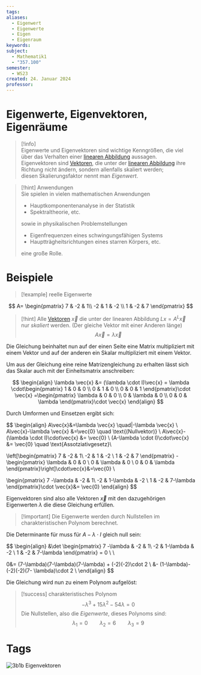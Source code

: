 ```yaml
---
tags: 
aliases:
  - Eigenwert
  - Eigenwerte
  - Eigen
  - Eigenraum
keywords: 
subject:
  - Mathematik1
  - "357.100"
semester:
  - WS23
created: 24. Januar 2024
professor:
---
```

 

# Eigenwerte, Eigenvektoren, Eigenräume

> [!info]  
> Eigenwerte und Eigenvektoren sind wichtige Kenngrößen, die viel über das Verhalten einer [linearen Abbildung](Lineare%20Abbildungen.md) aussagen.  
> Eigenvektoren sind [Vektoren](mathe%20(3)/Vektor.md), die unter der [linearen Abbildung](Lineare%20Abbildungen.md) ihre Richtung nicht ändern, sondern allenfalls skaliert werden;  
> diesen Skalierungsfaktor nennt man *Eigenwert*.

> [!hint] Anwendungen  
> Sie spielen in vielen mathematischen Anwendungen
> - Hauptkomponentenanalyse in der Statistik
> - Spektraltheorie, etc.
>
> sowie in physikalischen Problemstellungen
> - Eigenfrequenzen eines schwingungsfähigen Systems
> - Hauptträgheitsrichtungen eines starren Körpers, etc.
> 
> eine große Rolle.

# Beispiele

> [!example] reelle Eigenwerte

$$
A= \begin{pmatrix}
7 & -2 & 1\\
-2 & 1 & -2 \\
1 & -2 & 7
\end{pmatrix}
$$

> [!hint] Alle [Vektoren](mathe%20(3)/Vektor.md) $\vec{x}$ die unter der linearen Abbildung $Lx = A^{L}\vec{x}$ nur *skaliert* werden. (Der gleiche Vektor mit einer Anderen länge)
> $$A\vec{x}=\lambda \vec{x}$$

Die Gleichung beinhaltet nun auf der einen Seite eine Matrix multipliziert mit einem Vektor und auf der anderen ein Skalar multipliziert mit einem Vektor.

Um aus der Gleichung eine reine Matrizengleichung zu erhalten lässt sich das Skalar auch mit der Einheitsmatrix anschreiben:

$$
\begin{align}
\lambda \vec{x} &= (\lambda \cdot I)\vec{x} = \lambda \cdot\begin{pmatrix}
1 & 0 & 0 \\
0 & 1 & 0 \\
0 & 0 & 1
\end{pmatrix}\cdot \vec{x} =\begin{pmatrix}
\lambda & 0 & 0 \\
0 & \lambda & 0 \\
0 & 0 & \lambda
\end{pmatrix}\cdot \vec{x}
\end{align}
$$

Durch Umformen und Einsetzen ergibt sich:

$$
\begin{align}
A\vec{x}&=\lambda \vec{x} \quad|-\lambda \vec{x} \\
A\vec{x}-\lambda \vec{x} &=\vec{0} \quad \text{(Nullvektor)} \\
A\vec{x}-(\lambda \cdot I)\cdot\vec{x} &= \vec{0} \\
(A-\lambda \cdot I)\cdot\vec{x} &= \vec{0} \quad \text{Assotziativgesetz}\\

\left[\begin{pmatrix}
7 & -2 & 1\\
-2 & 1 & -2 \\
1 & -2 & 7
\end{pmatrix} - \begin{pmatrix}
\lambda & 0 & 0 \\
0 & \lambda & 0 \\
0 & 0 & \lambda
\end{pmatrix}\right]\cdot\vec{x}&=\vec{0} \\

\begin{pmatrix}
7 -\lambda & -2 & 1\\
-2 & 1-\lambda & -2 \\
1 & -2 & 7-\lambda
\end{pmatrix}\cdot \vec{x}&= \vec{0}
\end{align}
$$

Eigenvektoren sind also alle Vektoren $\vec{x}$ mit den dazugehörigen Eigenwerten $\lambda$ die diese Gleichung erfüllen.

> [!important] Die Eigenwerte werden durch Nullstellen im charakteristischen Polynom berechnet. 

Die Determinante für muss für $A-\lambda \cdot I$ gleich null sein:

$$
\begin{align}
&\det \begin{pmatrix}
7 -\lambda & -2 & 1\\
-2 & 1-\lambda & -2 \\
1 & -2 & 7-\lambda
\end{pmatrix} = 0 \\ \\

0&= (7-\lambda)(7-\lambda)(7-\lambda) + (-2)(-2)\cdot 2 \\
&- (1-\lambda)- (-2)(-2)(7- \lambda)\cdot 2 \\
\end{align}
$$

Die Gleichung wird nun zu einem Polynom aufgelöst:

> [!success] charakteristisches Polynom 
> $$-\lambda^{3}+15\lambda^{2}-54\lambda= 0$$
> Die Nullstellen, also die *Eigenwerte*, dieses Polynoms sind:
> $$\lambda_{1} = 0 \qquad \lambda_{2} = 6 \qquad \lambda_{3} = 9$$
> 


# Tags

![3b1b Eigenvektoren](https://www.youtube.com/watch?v=PFDu9oVAE-g)